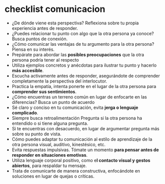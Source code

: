 # checklist comunicacion
- ¿De dónde viene esta perspectiva? Reflexiona sobre tu propia experiencia antes de responder.
- ¿Puedes relacionar tu punto con algo que la otra persona ya conoce? Busca puntos de conexión.
- ¿Cómo comunicar las ventajas de tu argumento para la otra persona? Piensa en su interés.
- Prepárate para abordar las **posibles preocupaciones** que la otra persona podría tener al respecto
- Utiliza ejemplos concretos y anécdotas para ilustrar tu punto y hacerlo **más accesible**.
- Escucha activamente antes de responder, asegurándote de comprender completamente la perspectiva del interlocutor.
- Practica la empatía, intenta ponerte en el lugar de la otra persona para **comprender sus sentimientos**.
- ¿Cómo encuentras un terreno común en lugar de enfocarte en las diferencias? Busca un punto de acuerdo
- Sé claro y conciso en tu comunicación, evita **jerga o lenguaje complicado**.
- Siempre busca retroalimentación Pregunta si la otra persona ha entendido o si tiene alguna pregunta.
- Si te encuentras con desacuerdo, en lugar de argumentar pregunta más sobre su punto de vista.
- Cómo puedes adaptar tu comunicación al estilo de aprendizaje de la otra persona visual, auditivo, kinestésico, etc.
- Evita respuestas impulsivas. Tómate un momento **para pensar antes de responder en situaciones emotivas**.
- Utiliza lenguaje corporal positivo, como e**l contacto visual y gestos abiertos**, para respaldar tu mensaje.
- Trata de comunicarte de manera constructiva, enfocándote en soluciones en lugar de quejas o críticas.
